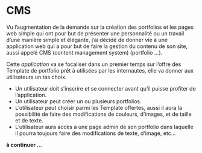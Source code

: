 <h1>CMS</h1>

Vu l’augmentation de la demande sur la création des portfolios et les pages web simple qui ont pour but de présenter une personnalité ou un travail d’une manière simple et élégante, j’ai décidé de donner vie à une application web qui a pour but de faire la gestion du contenu de son site, aussi appelé CMS (content management system) (portfolio …).

Cette <em>application</em> va se focaliser dans un premier temps sur l’offre des Template de portfolio prêt à utilisées par les internautes, elle va donner aux utilisateurs un tas choix.

<ul>
            <li>Un utilisateur doit s’inscrire et se connecter avant qu’il puisse profiter de l’application.</li>
            <li>Un utilisateur peut créer un ou plusieurs portfolios.</li>
            <li>L’utilisateur peut choisir parmi les Template offertes, aussi il aura la possibilité de faire des modifications de couleurs, d’images, et de taille et de texte.</li>
            <li>L’utilisateur aura accès à une page admin de son portfolio dans laquelle il pourra toujours faire des modifications de texte, d’image, etc…</li>
</ul>

<strong>à continuer ...</strong>

